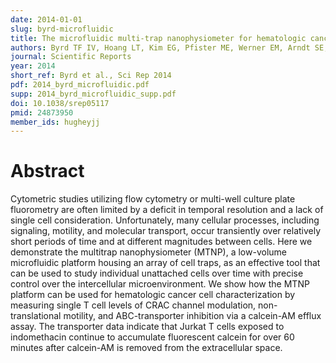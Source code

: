 ```yaml
---
date: 2014-01-01
slug: byrd-microfluidic
title: The microfluidic multi-trap nanophysiometer for hematologic cancer cell characterization reveals temporal sensitivity of the calcein-AM efflux assay
authors: Byrd TF IV, Hoang LT, Kim EG, Pfister ME, Werner EM, Arndt SE, Chamberlain JW, Hughey JJ, Nguyen BA, Schneibel EJ, Wertz LL, Whitfield JS, Wikswo JP, Seale KT
journal: Scientific Reports
year: 2014
short_ref: Byrd et al., Sci Rep 2014
pdf: 2014_byrd_microfluidic.pdf
supp: 2014_byrd_microfluidic_supp.pdf
doi: 10.1038/srep05117
pmid: 24873950
member_ids: hugheyjj
---
```


# Abstract

Cytometric studies utilizing flow cytometry or multi-well culture plate fluorometry are often limited by a deficit in temporal resolution and a lack of single cell consideration. Unfortunately, many cellular processes, including signaling, motility, and molecular transport, occur transiently over relatively short periods of time and at different magnitudes between cells. Here we demonstrate the multitrap nanophysiometer (MTNP), a low-volume microfluidic platform housing an array of cell traps, as an effective tool that can be used to study individual unattached cells over time with precise control over the intercellular microenvironment. We show how the MTNP platform can be used for hematologic cancer cell characterization by measuring single T cell levels of CRAC channel modulation, non-translational motility, and ABC-transporter inhibition via a calcein-AM efflux assay. The transporter data indicate that Jurkat T cells exposed to indomethacin continue to accumulate fluorescent calcein for over 60 minutes after calcein-AM is removed from the extracellular space.
